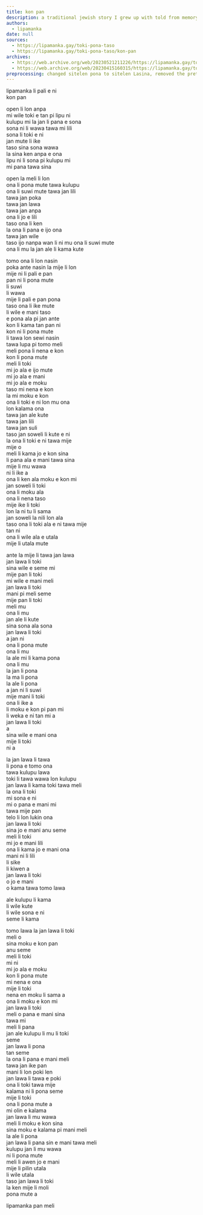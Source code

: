 ```yaml
---
title: kon pan
description: a traditional jewish story I grew up with told from memory in toki pona
authors:
  - lipamanka
date: null
sources:
  - https://lipamanka.gay/toki-pona-taso
  - https://lipamanka.gay/toki-pona-taso/kon-pan
archives:
  - https://web.archive.org/web/20230521211226/https://lipamanka.gay/toki-pona-taso
  - https://web.archive.org/web/20230415160315/https://lipamanka.gay/toki-pona-taso/kon-pan
preprocessing: changed sitelen pona to sitelen Lasina, removed the pretty whitespace
---
```


lipamanka li pali e ni  
kon pan

open li lon anpa  
mi wile toki e tan pi lipu ni  
kulupu mi la jan li pana e sona  
sona ni li wawa tawa mi lili  
sona li toki e ni  
jan mute li ike  
taso sina sona wawa  
la sina ken anpa e ona  
lipu ni li sona pi kulupu mi  
mi pana tawa sina

open la meli li lon  
ona li pona mute tawa kulupu  
ona li suwi mute tawa jan lili  
tawa jan poka  
tawa jan lawa  
tawa jan anpa  
ona li jo e lili  
taso ona li ken  
la ona li pana e ijo ona  
tawa jan wile  
taso ijo nanpa wan li ni mu ona li suwi mute  
ona li mu la jan ale li kama kute

tomo ona li lon nasin  
poka ante nasin la mije li lon  
mije ni li pali e pan  
pan ni li pona mute  
li suwi  
li wawa  
mije li pali e pan pona  
taso ona li ike mute  
li wile e mani taso  
e pona ala pi jan ante  
kon li kama tan pan ni  
kon ni li pona mute  
li tawa lon sewi nasin  
tawa lupa pi tomo meli  
meli pona li nena e kon  
kon li pona mute  
meli li toki  
mi jo ala e ijo mute  
mi jo ala e mani  
mi jo ala e moku  
taso mi nena e kon  
la mi moku e kon  
ona li toki e ni lon mu ona  
lon kalama ona  
tawa jan ale kute  
tawa jan lili  
tawa jan suli  
taso jan soweli li kute e ni  
la ona li toki e ni tawa mije  
mije o  
meli li kama jo e kon sina  
li pana ala e mani tawa sina  
mije li mu wawa  
ni li ike a  
ona li ken ala moku e kon mi  
jan soweli li toki  
ona li moku ala  
ona li nena taso  
mije ike li toki  
lon la ni tu li sama  
jan soweli la nili lon ala  
taso ona li toki ala e ni tawa mije  
tan ni  
ona li wile ala e utala  
mije li utala mute

ante la mije li tawa jan lawa  
jan lawa li toki  
sina wile e seme mi  
mije pan li toki  
mi wile e mani meli  
jan lawa li toki  
mani pi meli seme  
mije pan li toki  
meli mu  
ona li mu  
jan ale li kute  
sina sona ala sona  
jan lawa li toki  
a jan ni  
ona li pona mute  
ona li mu  
la ale mi li kama pona  
ona li mu  
la jan li pona  
la ma li pona  
la ale li pona  
a jan ni li suwi  
mije mani li toki  
ona li ike a  
li moku e kon pi pan mi  
li weka e ni tan mi a  
jan lawa li toki  
a  
sina wile e mani ona  
mije li toki  
ni a

la jan lawa li tawa  
li pona e tomo ona  
tawa kulupu lawa  
toki li tawa wawa lon kulupu  
jan lawa li kama toki tawa meli  
la ona li toki  
mi sona e ni  
mi o pana e mani mi  
tawa mije pan  
telo li lon lukin ona  
jan lawa li toki  
sina jo e mani anu seme  
meli li toki  
mi jo e mani lili  
ona li kama jo e mani ona  
mani ni li lili  
li sike  
li kiwen a  
jan lawa li toki  
o jo e mani  
o kama tawa tomo lawa

ale kulupu li kama  
li wile kute  
li wile sona e ni  
seme li kama

tomo lawa la jan lawa li toki  
meli o  
sina moku e kon pan  
anu seme  
meli li toki  
mi ni  
mi jo ala e moku  
kon li pona mute  
mi nena e ona  
mije li toki  
nena en moku li sama a  
ona li moku e kon mi  
jan lawa li toki  
meli o pana e mani sina  
tawa mi  
meli li pana  
jan ale kulupu li mu li toki  
seme  
jan lawa li pona  
tan seme  
la ona li pana e mani meli  
tawa jan ike pan  
mani li lon poki len  
jan lawa li tawa e poki  
ona li toki tawa mije  
kalama ni li pona seme  
mije li toki  
ona li pona mute a  
mi olin e kalama  
jan lawa li mu wawa  
meli li moku e kon sina  
sina moku e kalama pi mani meli  
la ale li pona  
jan lawa li pana sin e mani tawa meli  
kulupu jan li mu wawa  
ni li pona mute  
meli li awen jo e mani  
mije li pilin utala  
li wile utala  
taso jan lawa li toki  
la ken mije li moli  
pona mute a

lipamanka pan meli
